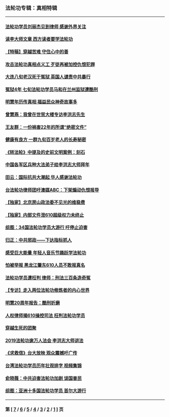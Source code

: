 ### 法轮功专辑：真相特辑
---
#### [法轮功学员刘丽杰见到律师 感谢外界关注](../../pages/nf4389/n13927012.md?05040430) 
#### [读李大师文章 西方读者要学法轮功](../../pages/nf4389/n13925142.md?05040430) 
#### [【特稿】穿越苦难 守住心中的善](../../pages/nf4389/n13784979.md?05040430) 
#### [攻击法轮功真相点义工 歹徒再被加控仇恨犯罪](../../pages/nf4389/n13601019.md?05040430) 
#### [大连八旬老汉死于冤狱 英国人谴责中共暴行](../../pages/nf4389/n13480118.md?05040430) 
#### [冤狱4年 七旬法轮功学员马和在兰州监狱遭酷刑](../../pages/nf4389/n13304688.md?05040430) 
#### [明慧年历传真相 福益民众神奇故事多](../../pages/nf4389/n13294545.md?05040430) 
#### [曾慧燕：我曾在世贸大楼专访李洪志先生](../../pages/nf4389/n12898729.md?05040430) 
#### [王友群：一份祸害22年的所谓“绝密文件”](../../pages/nf4389/n12871750.md?05040430) 
#### [健康有良方 一群九旬百岁老人的长寿秘密](../../pages/nf4389/n12847475.md?05040430) 
#### [《转法轮》中提及的史前文明案例：刻石](../../pages/nf4389/n12758577.md?05040430) 
#### [中国各军区兵种大法弟子给李洪志大师拜年](../../pages/nf4389/n12750047.md?05040430) 
#### [田云：国际抗共大潮起 华人感谢法轮功](../../pages/nf4389/n12357708.md?05040430) 
#### [台法轮功律师团吁澳媒ABC：下架煽动仇恨报导](../../pages/nf4389/n12279917.md?05040430) 
#### [【独家】北京房山政法委不见光的维稳费](../../pages/nf4389/n12031979.md?05040430) 
#### [【独家】内部文件泄610超级权力未终止](../../pages/nf4389/n12023895.md?05040430) 
#### [组图：34国法轮功学员大游行 吁停止迫害](../../pages/nf4389/n11492658.md?05040430) 
#### [归正：中共邪政——下达指标抓人](../../pages/nf4389/n11474770.md?05040430) 
#### [感受巨大能量 年轻人音乐节踊跃学法轮功](../../pages/nf4389/n11441981.md?05040430) 
#### [怕被举报 黑龙江肇东610人员不敢报真名](../../pages/nf4389/n11436499.md?05040430) 
#### [法轮功学员遭枉判 律师：刑法三百条造奇冤](../../pages/nf4389/n11433943.md?05040430) 
#### [【专访】走入两位法轮功修炼者的内心世界](../../pages/nf4389/n11415623.md?05040430) 
#### [明慧20周年报告：酷刑折磨](../../pages/nf4389/n11387954.md?05040430) 
#### [人权律师揭610操控司法 枉判法轮功学员](../../pages/nf4389/n11313370.md?05040430) 
#### [穿越生死的团聚](../../pages/nf4389/n11258922.md?05040430) 
#### [2019法轮功逾万人法会 李洪志大师讲法](../../pages/nf4389/n11265303.md?05040430) 
#### [《求救信》台大放映 观众震撼吁广传](../../pages/nf4389/n10922251.md?05040430) 
#### [台湾法轮功学员历年壮观排字 视频集锦](../../pages/nf4389/n10878789.md?05040430) 
#### [俞晓薇：中共迫害法轮功加剧 误国害民](../../pages/nf4389/n10859260.md?05040430) 
#### [组图：亚洲十多国法轮功学员 首尔大游行](../../pages/nf4389/n10781149.md?05040430) 

---
#### 第 [ [7](./7.md?05040430) / [6](./6.md?05040430) / [5](./5.md?05040430) / [4](./4.md?05040430) / [3](./3.md?05040430) / [2](./2.md?05040430) / [1](./1.md?05040430) ] 页

